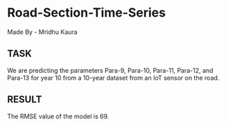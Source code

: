 # Road-Section-Time-Series
Made By - Mridhu Kaura


## TASK
We are predicting the parameters Para-9, Para-10, Para-11, Para-12, and Para-13 for year 10 from a 10-year dataset from an IoT sensor on the road.


## RESULT
The RMSE value of the model is 69.




